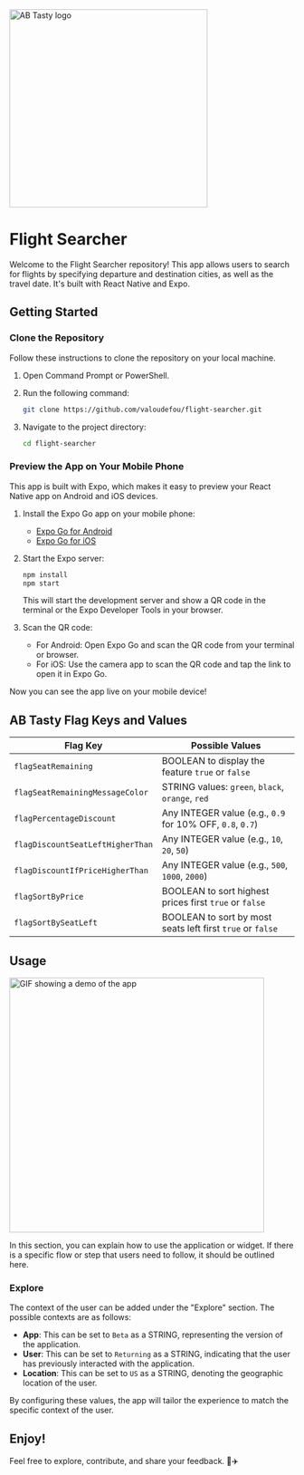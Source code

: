 <img src="https://content.partnerpage.io/eyJidWNrZXQiOiJwYXJ0bmVycGFnZS5wcm9kIiwia2V5IjoibWVkaWEvY29udGFjdF9pbWFnZXMvMDUwNGZlYTYtOWIxNy00N2IyLTg1YjUtNmY5YTZjZWU5OTJiLzI1NjhmYjk4LTQwM2ItNGI2OC05NmJiLTE5YTg1MzU3ZjRlMS5wbmciLCJlZGl0cyI6eyJ0b0Zvcm1hdCI6IndlYnAiLCJyZXNpemUiOnsid2lkdGgiOjEyMDAsImhlaWdodCI6NjI3LCJmaXQiOiJjb250YWluIiwiYmFja2dyb3VuZCI6eyJyIjoyNTUsImciOjI1NSwiYiI6MjU1LCJhbHBoYSI6MH19fX0=" alt="AB Tasty logo" width="350"/>

# Flight Searcher

Welcome to the Flight Searcher repository! This app allows users to search for flights by specifying departure and destination cities, as well as the travel date. It's built with React Native and Expo.

## Getting Started

### Clone the Repository
Follow these instructions to clone the repository on your local machine.

1. Open Command Prompt or PowerShell.
2. Run the following command:

   ```bash
   git clone https://github.com/valoudefou/flight-searcher.git
   ```
3. Navigate to the project directory:

   ```bash
   cd flight-searcher
   ```

### Preview the App on Your Mobile Phone
This app is built with Expo, which makes it easy to preview your React Native app on Android and iOS devices.

1. Install the Expo Go app on your mobile phone:
   - [Expo Go for Android](https://play.google.com/store/apps/details?id=host.exp.exponent)
   - [Expo Go for iOS](https://apps.apple.com/us/app/expo-go/id982107779)

2. Start the Expo server:
   ```bash
   npm install
   npm start
   ```
   This will start the development server and show a QR code in the terminal or the Expo Developer Tools in your browser.

3. Scan the QR code:
   - For Android: Open Expo Go and scan the QR code from your terminal or browser.
   - For iOS: Use the camera app to scan the QR code and tap the link to open it in Expo Go.

Now you can see the app live on your mobile device!

## AB Tasty Flag Keys and Values

| Flag Key                     | Possible Values                                   |
|------------------------------|---------------------------------------------------|
| `flagSeatRemaining`          | BOOLEAN to display the feature `true` or `false`         |
| `flagSeatRemainingMessageColor` | STRING values: `green`, `black`, `orange`, `red` |
| `flagPercentageDiscount`     | Any INTEGER value (e.g., `0.9` for 10% OFF, `0.8`, `0.7`)          |
| `flagDiscountSeatLeftHigherThan`     | Any INTEGER value (e.g., `10`, `20`, `50`)          |
| `flagDiscountIfPriceHigherThan`     | Any INTEGER value (e.g., `500`, `1000`, `2000`)          |
| `flagSortByPrice`     | BOOLEAN to sort highest prices first `true` or `false`          |
| `flagSortBySeatLeft`     | BOOLEAN to sort by most seats left first `true` or `false`          |

## Usage

<img src="https://files.slack.com/files-pri/T02HSMHJ5-F0881D8M44D/screenrecording_01-10-202512-01-35_1-ezgif.com-video-to-gif-converter.gif?is_viewed=1" alt="GIF showing a demo of the app" width="450" loading="lazy" />

In this section, you can explain how to use the application or widget. If there is a specific flow or step that users need to follow, it should be outlined here. 

### Explore

The context of the user can be added under the "Explore" section. The possible contexts are as follows:

- **App**: This can be set to `Beta` as a STRING, representing the version of the application.
- **User**: This can be set to `Returning` as a STRING, indicating that the user has previously interacted with the application.
- **Location**: This can be set to `US` as a STRING, denoting the geographic location of the user.

By configuring these values, the app will tailor the experience to match the specific context of the user.

## Enjoy!

Feel free to explore, contribute, and share your feedback. 🚀✈️
